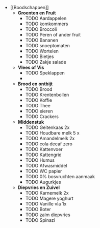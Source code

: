 - [[Boodschappen]]
	- **Groenten en Fruit**
		- TODO Aardappelen
		- TODO komkommers
		- TODO Broccoli
		- TODO Peren of ander fruit
		- TODO Bananen
		- TODO snoeptomaten
		- TODO Wortelen
		- TODO Bietjes
		- TODO Zakje salade
	- **Vlees of Vis**
		- TODO Speklappen
		-
	- **Brood en ontbijt**
		- TODO Brood
		- TODO Krentenbollen
		- TODO Koffie
		- TODO Thee
		- TODO eieren
		- TODO Crackers
	- **Middenstuk**
		- TODO Geitenkaas 2x
		- TODO Houdbare melk 5 x
		- TODO Amandelmelk 2x
		- TODO cola decaf zero
		- TODO Kattenvoer
		- TODO Kattengrid
		- TODO Humus
		- TODO Afwasmiddel
		- TODO WC papier
		- TODO 0% bosvruchten aanmaak
		- TODO Augurkjes
	- **Diepvries en Zuivel**
		- TODO Karnemelk 2x
		- TODO Magere yoghurt
		- TODO Vanille vla 1x
		- TODO Boter
		- TODO zalm diepvries
		- TODO Spinazi